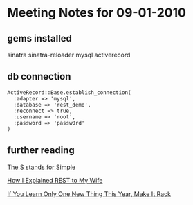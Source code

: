 # Meeting Notes for 09-01-2010

## gems installed

sinatra sinatra-reloader
mysql activerecord

## db connection

    ActiveRecord::Base.establish_connection(
      :adapter => 'mysql',
      :database => 'rest_demo',
      :reconnect => true,
      :username => 'root',
      :password => 'passw0rd'
    )

## further reading

[The S stands for Simple][0]

[How I Explained REST to My Wife][1]

[If You Learn Only One New Thing This Year, Make It Rack][2]

  [0]: http://wanderingbarque.com/nonintersecting/2006/11/15/the-s-stands-for-simple/
  [1]: http://tomayko.com/writings/rest-to-my-wife
  [2]: http://blog.wekeroad.com/tutorials/rack-melts-faces